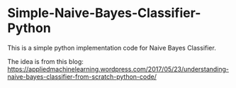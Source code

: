 # Simple-Naive-Bayes-Classifier-Python
This is a simple python implementation code for Naive Bayes Classifier.

The idea is from this blog:
https://appliedmachinelearning.wordpress.com/2017/05/23/understanding-naive-bayes-classifier-from-scratch-python-code/
